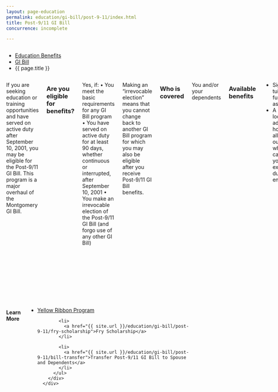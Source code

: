```yaml
---
layout: page-education
permalink: education/gi-bill/post-9-11/index.html
title: Post-9/11 GI Bill
concurrence: incomplete

---
```


<div class="splash" markdown="0">
<div class="row" markdown="0">
<div class="small-12 columns" markdown="0">

<ul class="breadcrumbs" role="menubar" aria-label="Primary">
<li class="parent"><a href="{{ site.url }}/education/">Education Benefits</a></li>
<li class="parent"><a href="{{ site.url }}/education/gi-bill/">GI Bill</a></li>
<li class="active">{{ page.title }}</li>
</ul>

</div>
</div>
</div>

<div class="main" role="main" markdown="0">

<!-- <div class="action-bar">
  <div class="row">
    <div class="small-12 columns">
      <a class="button small start" href="{{ site.url}}/disability-benefits/get/">Apply for Disability Benefits</a>
    </div>
  </div>  
</div> -->

<div class="section one" markdown="0">
<div class="primary" markdown="0">
<div class="row" markdown="0">
<div class="small-12 columns" markdown="1">

If you are seeking education or training opportunities and have served on active duty after September 10, 2001, you may be eligible for the Post-9/11 GI Bill. This program is a major overhaul of the Montgomery GI Bill. 

### Are you eligible for benefits?

Yes, if:
•	You meet the basic requirements for any GI Bill program
•	You have served on active duty for at least 90 days, whether continuous or interrupted, after September 10, 2001
•	You make an irrevocable election of the Post-9/11 GI Bill (and forgo use of any other GI Bill)

Making an “irrevocable election” means that you cannot change back to another GI Bill program for which you may also be eligible after you receive Post-9/11 GI Bill benefits.

### Who is covered
You and/or your dependents

### Available benefits
- Significant tuition-funding assistance 
- A location-adjusted housing allowance out of which you can pay your living expenses during enrollment

### How it works
The benefit amount varies according to where you use the benefit and the amount of your active-duty service since September 10, 2001. 

#### The program:
- Covers the entire in-state tuition for state schools and up to the national maximum ($21,084.89) for private or foreign schools. Learn more
- Pays you the Basic Allowance for Housing (BAH) of an E-5 with dependents based on the cost of living for the specific location of your school.

**Example:** If you were attending University of California, Los Angeles, in 2015, you would receive a BAH of up to $2,433 a month while in school. If you were attending the University of Virginia in Charlottesville, you would receive up to $1,638 while in school. 

- Provides up to 36 months of educational benefits, generally payable for 15 years following your release from active duty
- Uses a percentage-of-maximum-benefit scale based on how much active service you have had since September 10, 2001  

**Example:** If you have had 90 days of active service since September 10, 2001, you qualify for 40% of the maximum amount. Three years of active service qualifies you for 100% of the benefit. 

#### Also includes: 
- The Yellow Ribbon Program, which provides additional support to cover higher private-school and out-of-state tuition and fees.
- The Transfer of Entitlement Option, which enables eligible Service Members to transfer all 36 months or a portion of Post-9/11 GI Bill benefits to a spouse or children.

Use the [GI Bill Comparison Tool] to pick the right type of educational assistance program and school to maximize your benefits. (LINK TO TOOL) 

Get information on the Marine Gunnery Sergeant John David Fry Scholarship (Fry Scholarship) for dependents of Service Members who died in the line of duty after September 10, 2001.

#### Types of Training
VA approves the following programs and courses under the Post-9/11 GI Bill:
- Correspondence training
- Cooperative training
- Entrepreneurship training
- Flight training
- Independent and distance learning
- Institutions of higher learning undergraduate and graduate degrees 
- Licensing and certification reimbursement
- Vocational/technical training, and programs that do not grant college degrees
- National testing reimbursement
- On-the-job training
- Tuition Assistance Top-Up 
- Tutorial Assistance
- Vocational/technical training

### Learn more:
- See the current payment rates for the Post-9/11 GI Bill
- Post-9/11 GI Bill pamphlet
- Frequently Asked Questions (FAQ) 


</div>
</div>
</div>

<div class="navigation">
  <div class="row">
    <div class="small-12 columns">
        <h4>Learn More</h4>
          <ul class="small-block-grid-1 medium-block-grid-3 cards small">
            <li>
              <a href="{{ site.url }}/education/gi-bill/post-9-11/yellow-ribbon-program">Yellow Ribbon Program</a>
            </li>

            <li>
              <a href="{{ site.url }}/education/gi-bill/post-9-11/fry-scholarship">Fry Scholarship</a>
            </li>

            <li>
              <a href="{{ site.url }}/education/gi-bill/post-9-11/bill-transfer">Transfer Post-9/11 GI Bill to Spouse and Dependents</a>
            </li>
          </ul>
        </div>
      </div>
</div>


</div>
